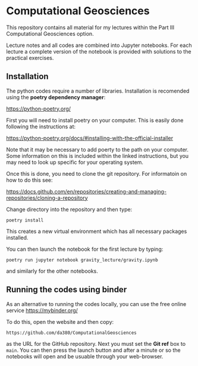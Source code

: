 # Computational Geosciences

This repository contains all material for my lectures within the Part III Computational Geosciences option. 

Lecture notes and all codes are combined into Jupyter notebooks. For each lecture a complete version of the notebook is provided with solutions to the practical exercises. 

## Installation 

The python codes require a number of libraries. Installation is recomended using the **poetry dependency manager**:

https://python-poetry.org/

First you will need to install poetry on your computer. This is easily done following the instructions at:

https://python-poetry.org/docs/#installing-with-the-official-installer

Note that it may be necessary to add poerty to the path on your computer. Some information on this 
is included within the linked instructions, but you may need to look up specific for your operating system.

Once this is done, you need to clone the git repository. For informatoin on how to do this see:
 
 https://docs.github.com/en/repositories/creating-and-managing-repositories/cloning-a-repository


Change directory into the repository and then type:
```
poetry install
```
This creates a new virtual environment which has all necessary packages installed. 

You can then launch the notebook for the first lecture by typing:
```
poetry run jupyter notebook gravity_lecture/gravity.ipynb 
```
and similarly for the other notebooks. 

## Running the codes using binder

As an alternative to running the codes locally, you can use the free online service https://mybinder.org/

To do this, open the website and then copy:

```https://github.com/da380/ComputationalGeosciences``` 

as the URL for the GitHub repository. Next you must set the **Git ref** box to ```main```.  You can then press the launch button and after a
minute or so the notebooks will open and be usuable through your web-browser. 
